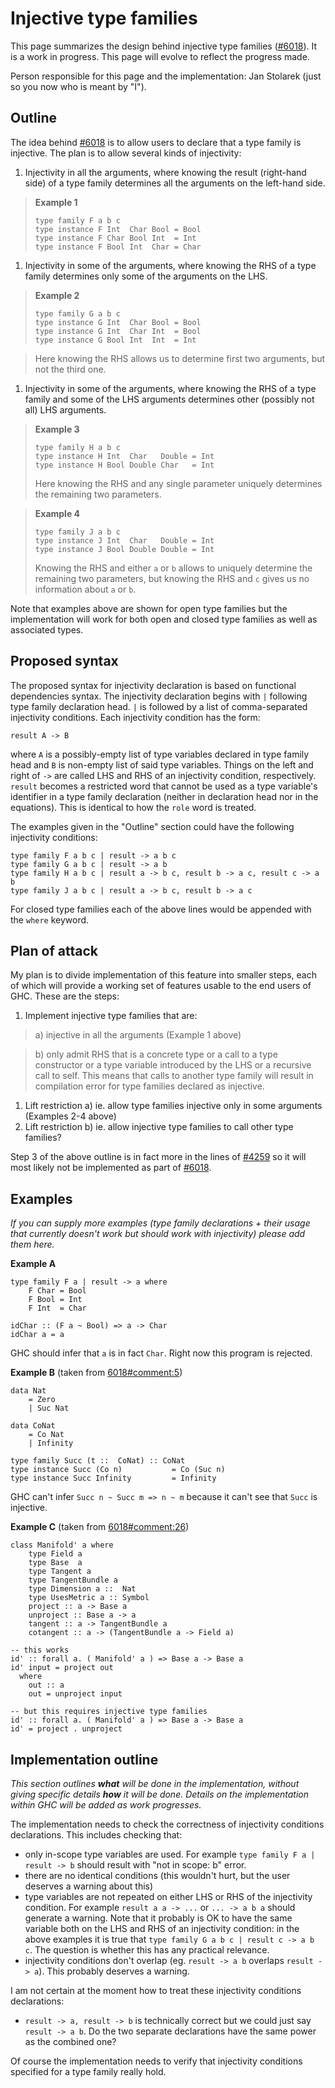 # Injective type families


This page summarizes the design behind injective type families ([\#6018](https://gitlab.haskell.org//ghc/ghc/issues/6018)). It is a work in progress. This page will evolve to reflect the progress made.


Person responsible for this page and the implementation: Jan Stolarek (just so you now who is meant by "I").

## Outline


The idea behind [\#6018](https://gitlab.haskell.org//ghc/ghc/issues/6018) is to allow users to declare that a type family is injective. The plan is to allow several kinds of injectivity:

1. Injectivity in all the arguments, where knowing the result (right-hand side) of a type family determines all the arguments on the left-hand side.

> **Example 1**
>
> ```wiki
> type family F a b c
> type instance F Int  Char Bool = Bool
> type instance F Char Bool Int  = Int
> type instance F Bool Int  Char = Char
> ```

1. Injectivity in some of the arguments, where knowing the RHS of a type family determines only some of the arguments on the LHS.

> **Example 2**
>
> ```wiki
> type family G a b c
> type instance G Int  Char Bool = Bool
> type instance G Int  Char Int  = Bool
> type instance G Bool Int  Int  = Int
> ```

>
> Here knowing the RHS allows us to determine first two arguments, but not the third one.

1. Injectivity in some of the arguments, where knowing the RHS of a type family and some of the LHS arguments determines other (possibly not all) LHS arguments.

> **Example 3**
>
> ```wiki
> type family H a b c
> type instance H Int  Char   Double = Int
> type instance H Bool Double Char   = Int
> ```
>
>
> Here knowing the RHS and any single parameter uniquely determines the remaining two parameters.

> **Example 4**
>
> ```wiki
> type family J a b c
> type instance J Int  Char   Double = Int
> type instance J Bool Double Double = Int
> ```
>
>
> Knowing the RHS and either `a` or `b` allows to uniquely determine the remaining two parameters, but knowing the RHS and `c` gives us no information about `a` or `b`.


Note that examples above are shown for open type families but the implementation will work for both open and closed type families as well as associated types.

## Proposed syntax


The proposed syntax for injectivity declaration is based on functional dependencies syntax. The injectivity declaration begins with `|` following type family declaration head. `|` is followed by a list of comma-separated injectivity conditions. Each injectivity condition has the form:

```wiki
result A -> B
```


where `A` is a possibly-empty list of type variables declared in type family head and `B` is non-empty list of said type variables. Things on the left and right of `->` are called LHS and RHS of an injectivity condition, respectively. `result` becomes a restricted word that cannot be used as a type variable's identifier in a type family declaration (neither in declaration head nor in the equations). This is identical to how the `role` word is treated.


The examples given in the "Outline" section could have the following injectivity conditions:

```wiki
type family F a b c | result -> a b c
type family G a b c | result -> a b
type family H a b c | result a -> b c, result b -> a c, result c -> a b
type family J a b c | result a -> b c, result b -> a c
```


For closed type families each of the above lines would be appended with the `where` keyword.

## Plan of attack


My plan is to divide implementation of this feature into smaller steps, each of which will provide a working set of features usable to the end users of GHC. These are the steps:

1. Implement injective type families that are:

>
> a) injective in all the arguments (Example 1 above)

>
> b) only admit RHS that is a concrete type or a call to a type constructor or a type variable introduced by the LHS or a recursive call to self. This means that calls to another type family will result in compilation error for type families declared as injective.

1. Lift restriction a) ie. allow type families injective only in some arguments (Examples 2-4 above)
1. Lift restriction b) ie. allow injective type families to call other type families?


Step 3 of the above outline is in fact more in the lines of [\#4259](https://gitlab.haskell.org//ghc/ghc/issues/4259) so it will most likely not be implemented as part of [\#6018](https://gitlab.haskell.org//ghc/ghc/issues/6018).

## Examples

*If you can supply more examples (type family declarations + their usage that currently doesn't work but should work with injectivity) please add them here.*

**Example A**

```wiki
type family F a | result -> a where
    F Char = Bool
    F Bool = Int
    F Int  = Char

idChar :: (F a ~ Bool) => a -> Char
idChar a = a
```


GHC should infer that `a` is in fact `Char`. Right now this program is rejected.

**Example B** (taken from [6018\#comment:5](https://gitlab.haskell.org//ghc/ghc/issues/6018))

```wiki
data Nat 
    = Zero
    | Suc Nat

data CoNat
    = Co Nat
    | Infinity

type family Succ (t ::  CoNat) :: CoNat
type instance Succ (Co n)           = Co (Suc n)
type instance Succ Infinity         = Infinity
```


GHC can't infer `Succ n ~ Succ m => n ~ m` because it can't see that `Succ` is injective.

**Example C** (taken from [6018\#comment:26](https://gitlab.haskell.org//ghc/ghc/issues/6018))

```wiki
class Manifold' a where
    type Field a
    type Base  a
    type Tangent a
    type TangentBundle a
    type Dimension a ::  Nat
    type UsesMetric a :: Symbol
    project :: a -> Base a
    unproject :: Base a -> a
    tangent :: a -> TangentBundle a
    cotangent :: a -> (TangentBundle a -> Field a)

-- this works
id' :: forall a. ( Manifold' a ) => Base a -> Base a
id' input = project out 
  where 
    out :: a
    out = unproject input

-- but this requires injective type families
id' :: forall a. ( Manifold' a ) => Base a -> Base a
id' = project . unproject
```

## Implementation outline

*This section outlines **what** will be done in the implementation, without giving specific details **how** it will be done. Details on the implementation within GHC will be added as work progresses.*


The implementation needs to check the correctness of injectivity conditions declarations. This includes checking that:

- only in-scope type variables are used. For example `type family F a | result -> b` should result with "not in scope: b" error.
- there are no identical conditions (this wouldn't hurt, but the user deserves a warning about this)
- type variables are not repeated on either LHS or RHS of the injectivity condition. For example `result a a -> ...` or `... -> a b a` should generate a warning. Note that it probably is OK to have the same variable both on the LHS and RHS of an injectivity condition: in the above examples it is true that `type family G a b c | result c -> a b c`. The question is whether this has any practical relevance.
- injectivity conditions don't overlap (eg. `result -> a b` overlaps `result -> a`). This probably deserves a warning.


I am not certain at the moment how to treat these injectivity conditions declarations:

- `result -> a, result -> b` is technically correct but we could just say `result -> a b`. Do the two separate declarations have the same power as the combined one?


Of course the implementation needs to verify that injectivity conditions specified for a type family really hold.
